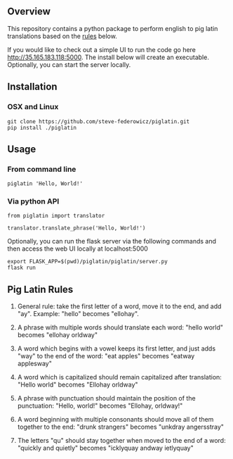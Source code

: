 ## Overview
This repository contains a python package to perform english to pig latin translations based on the [rules](#pig-latin-rules) below.

If you would like to check out a simple UI to run the code go here http://35.165.183.118:5000.  The install below will create an executable. Optionally, you can start the server locally.

## Installation

### OSX and Linux
```
git clone https://github.com/steve-federowicz/piglatin.git
pip install ./piglatin
```
## Usage

### From command line
```
piglatin 'Hello, World!'
```

### Via python API
```
from piglatin import translator

translator.translate_phrase('Hello, World!')
```

Optionally, you can run the flask server via the following commands and then access the web UI locally at localhost:5000
```
export FLASK_APP=$(pwd)/piglatin/piglatin/server.py
flask run
```

## Pig Latin Rules

1. General rule: take the first letter of a word, move it to the end, and add "ay". Example: "hello" becomes "ellohay". 

2. A phrase with multiple words should translate each word: "hello world" becomes "ellohay orldway"

3. A word which begins with a vowel keeps its first letter, and just adds "way" to the end of the word: "eat apples" becomes "eatway applesway" 

4. A word which is capitalized should remain capitalized after translation: "Hello world" becomes "Ellohay orldway" 

5. A phrase with punctuation should maintain the position of the punctuation: "Hello, world!" becomes "Ellohay, orldway!" 

6. A word beginning with multiple consonants should move all of them together to the end: "drunk strangers" becomes "unkdray angersstray" 

7. The letters "qu" should stay together when moved to the end of a word: "quickly and quietly" becomes "icklyquay andway ietlyquay" 
